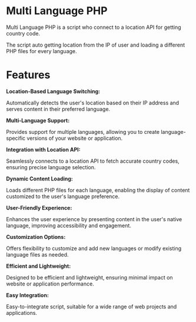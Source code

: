 # Multi Language PHP
Multi Language PHP is a script who connect to a location API for getting country code.

The script auto getting location from the IP of user and loading a different PHP files for every language.

# Features
<b>Location-Based Language Switching:</b> <p>Automatically detects the user's location based on their IP address and serves content in their preferred language.</p>

<b>Multi-Language Support:</b>
<p>Provides support for multiple languages, allowing you to create language-specific versions of your website or application.</p>

<b>Integration with Location API:</b>
<p>Seamlessly connects to a location API to fetch accurate country codes, ensuring precise language selection.</p>

<b>Dynamic Content Loading:</b>
<p>Loads different PHP files for each language, enabling the display of content customized to the user's language preference.</p>

<b>User-Friendly Experience:</b>
<p>Enhances the user experience by presenting content in the user's native language, improving accessibility and engagement.</p>

<b>Customization Options:</b>
<p>Offers flexibility to customize and add new languages or modify existing language files as needed.</p>

<b>Efficient and Lightweight:</b>
<p>Designed to be efficient and lightweight, ensuring minimal impact on website or application performance.</p>

<b>Easy Integration:</b>
<p>Easy-to-integrate script, suitable for a wide range of web projects and applications.</p>